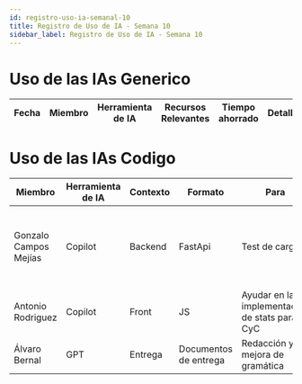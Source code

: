 ```yaml
---
id: registro-uso-ia-semanal-10
title: Registro de Uso de IA - Semana 10
sidebar_label: Registro de Uso de IA - Semana 10
---
```


# Uso de las IAs Generico

| Fecha | Miembro | Herramienta de IA | Recursos Relevantes | Tiempo ahorrado | Detalles |
| ----- | ------- | ----------------- | ------------------- | --------------- | -------- |

# Uso de las IAs Codigo

| Miembro | Herramienta de IA | Contexto | Formato | Para       | Tiempo ahorrado                               | Detalles                               |
| ------- | ----------------- | -------- | ------- | ---------- | --------------------------------------------- | -------------------------------------- |
| Gonzalo Campos Mejías | Copilot  | Backend | FastApi | Test de carga | 10 min | Autocompletado de compontentes en base a los anteriores creados manualmente |
| Antonio Rodriguez  | Copilot   | Front | JS | Ayudar en la implementación de stats para CyC | 20 min | |
| Álvaro Bernal  | GPT | Entrega | Documentos de entrega | Redacción y mejora de gramática | 10 min | privada |
